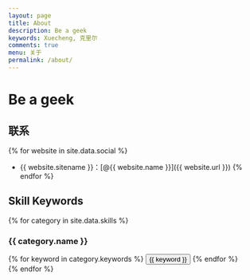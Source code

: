 ```yaml
---
layout: page
title: About
description: Be a geek
keywords: Xuecheng, 克里尔
comments: true
menu: 关于
permalink: /about/
---
```


# Be a geek

## 联系

{% for website in site.data.social %}
* {{ website.sitename }}：[@{{ website.name }}]({{ website.url }})
{% endfor %}

## Skill Keywords

{% for category in site.data.skills %}
### {{ category.name }}
<div class="btn-inline">
{% for keyword in category.keywords %}
<button class="btn btn-outline" type="button">{{ keyword }}</button>
{% endfor %}
</div>
{% endfor %}
